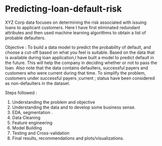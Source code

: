 # Predicting-loan-default-risk
XYZ Corp data focuses on  determining the risk associated with issuing loans to applicant customers.
Here I have first eliminated redundant attributes and then used machine learning algorithms to obtain a list of probable defaulters.  

Objective : To build a data model to predict the probability of default, and choose a
cut-off based on what you feel is suitable.
Based on the data that is available during loan application,I have built a model to predict default
in the future. This will help the company in deciding whether or not to pass the loan.
Also note that the data contains defaulters, successful payers and customers who were
current during that time. To simplify the problem, customers under successful payers ;current ; status have
been considered as non-defaulters in the dataset.

Steps followed :
1) Understanding the problem and objective 
2) Understanding the data and  to develop some business sense. 
3) EDA, segmentation .
4) Data Cleaning 
5) Feature engineering 
6) Model Building 
7) Testing and Cross-validation 
8) Final results, recommendations and plots/visualizations. 
